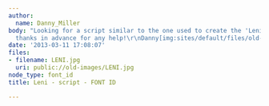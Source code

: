 ```yaml
---
author:
  name: Danny_Miller
body: "Looking for a script similar to the one used to create the 'Leni' logo\r\n\r\nMany
  thanks in advance for any help!\r\nDanny[img:sites/default/files/old-images/LENI_3766.jpg]"
date: '2013-03-11 17:08:07'
files:
- filename: LENI.jpg
  uri: public://old-images/LENI.jpg
node_type: font_id
title: Leni - script - FONT ID

---
```


